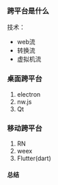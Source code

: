### 跨平台是什么

技术：

* web流
* 转换流
* 虚拟机流

### 桌面跨平台

1. electron
2. nw.js
3. Qt

### 移动跨平台

1. RN
2. weex
3. Flutter\(dart\)

#### 总结



